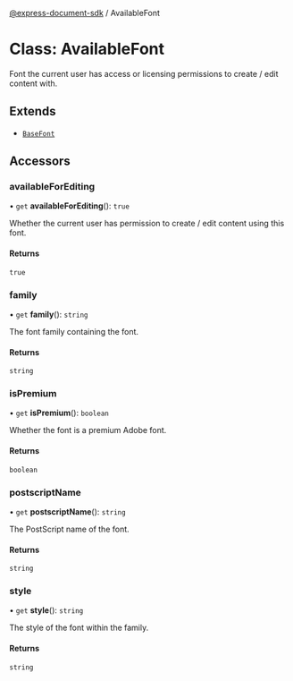 [@express-document-sdk](../overview.md) / AvailableFont

# Class: AvailableFont

Font the current user has access or licensing permissions to create / edit content with.

## Extends

-   [`BaseFont`](base-font.md)

## Accessors

### availableForEditing

• `get` **availableForEditing**(): `true`

Whether the current user has permission to create / edit content using this font.

#### Returns

`true`

<HorizontalLine />

### family

• `get` **family**(): `string`

The font family containing the font.

#### Returns

`string`

<HorizontalLine />

### isPremium

• `get` **isPremium**(): `boolean`

Whether the font is a premium Adobe font.

#### Returns

`boolean`

<HorizontalLine />

### postscriptName

• `get` **postscriptName**(): `string`

The PostScript name of the font.

#### Returns

`string`

<HorizontalLine />

### style

• `get` **style**(): `string`

The style of the font within the family.

#### Returns

`string`
